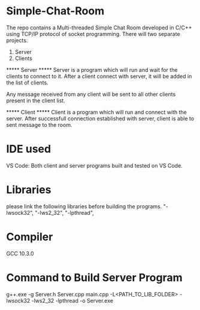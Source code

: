# Simple-Chat-Room
The repo contains a Multi-threaded Simple Chat Room developed in C/C++ using TCP/IP protocol of socket programming.
There will two separate projects.
1. Server
2. Clients

***** Server ***** 
Server is a program which will run and wait for the clients to connect to it. After a client connect with server, it will be added in the list of clients.

Any message received from any client will be sent to all other clients present in the client list.

***** Client ***** 
Client is a program which will run and connect with the server. After successfull connection established with server, client is able to sent message to the room.

# IDE used 
VS Code: Both client and server programs built and tested on VS Code.

# Libraries 
please link the following libraries before building the programs.
"-lwsock32",
"-lws2_32",
"-lpthread",

# Compiler 
GCC 10.3.0

# Command to Build Server Program
g++.exe -g Server.h Server.cpp main.cpp -L<PATH_TO_LIB_FOLDER> -lwsock32 -lws2_32 -lpthread -o Server.exe
